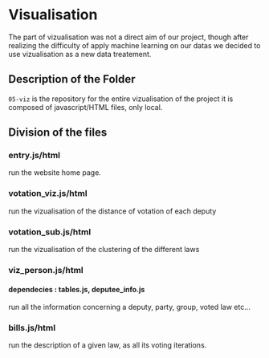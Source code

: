 # Visualisation
The part of vizualisation was not a direct aim of our project, though after realizing the difficulty of apply machine learning on our datas we decided to use vizualisation as a new data treatement.
## Description of the Folder
`05-viz` is the repository for the entire vizualisation of the project it is composed of javascript/HTML files, only local.

## Division of the files

### entry.js/html
run the website home page.

### votation_viz.js/html
run the vizualisation of the distance of votation of each deputy

### votation_sub.js/html
run the vizualisation of the clustering of the different laws

### viz_person.js/html
#### dependecies : tables.js, deputee_info.js
run all the information concerning a deputy, party, group, voted law etc...

### bills.js/html
run the description of a given law, as all its voting iterations.

